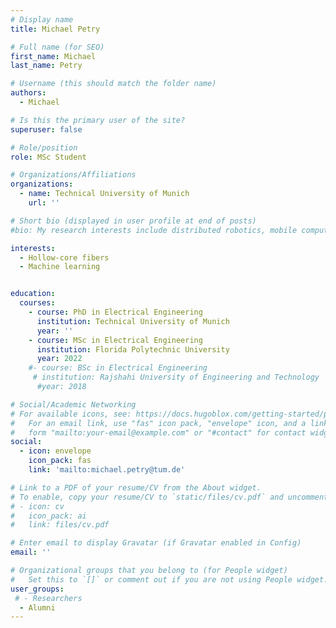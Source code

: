 ```yaml
---
# Display name
title: Michael Petry

# Full name (for SEO)
first_name: Michael
last_name: Petry

# Username (this should match the folder name)
authors:
  - Michael

# Is this the primary user of the site?
superuser: false

# Role/position
role: MSc Student

# Organizations/Affiliations
organizations:
  - name: Technical University of Munich
    url: ''

# Short bio (displayed in user profile at end of posts)
#bio: My research interests include distributed robotics, mobile computing and programmable matter.

interests:
  - Hollow-core fibers
  - Machine learning


education:
  courses:
    - course: PhD in Electrical Engineering
      institution: Technical University of Munich
      year: ''
    - course: MSc in Electrical Engineering
      institution: Florida Polytechnic University
      year: 2022
    #- course: BSc in Electrical Engineering
     # institution: Rajshahi University of Engineering and Technology
      #year: 2018

# Social/Academic Networking
# For available icons, see: https://docs.hugoblox.com/getting-started/page-builder/#icons
#   For an email link, use "fas" icon pack, "envelope" icon, and a link in the
#   form "mailto:your-email@example.com" or "#contact" for contact widget.
social:
  - icon: envelope
    icon_pack: fas
    link: 'mailto:michael.petry@tum.de'

# Link to a PDF of your resume/CV from the About widget.
# To enable, copy your resume/CV to `static/files/cv.pdf` and uncomment the lines below.
# - icon: cv
#   icon_pack: ai
#   link: files/cv.pdf

# Enter email to display Gravatar (if Gravatar enabled in Config)
email: ''

# Organizational groups that you belong to (for People widget)
#   Set this to `[]` or comment out if you are not using People widget.
user_groups:
 # - Researchers
  - Alumni
---
```

